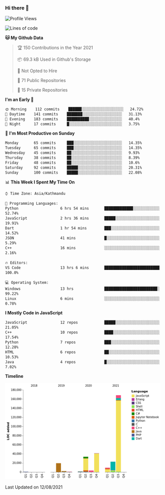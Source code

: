 ### Hi there 👋


<!--START_SECTION:waka-->
![Profile Views](http://img.shields.io/badge/Profile%20Views-0-blue)

![Lines of code](https://img.shields.io/badge/From%20Hello%20World%20I%27ve%20Written-306046%20lines%20of%20code-blue)

**🐱 My Github Data** 

> 🏆 150 Contributions in the Year 2021
 > 
> 📦 69.3 kB Used in Github's Storage 
 > 
> 🚫 Not Opted to Hire
 > 
> 📜 71 Public Repositories 
 > 
> 🔑 15 Private Repositories  
 > 
**I'm an Early 🐤** 

```text
🌞 Morning    112 commits    ██████░░░░░░░░░░░░░░░░░░░   24.72% 
🌆 Daytime    141 commits    ███████░░░░░░░░░░░░░░░░░░   31.13% 
🌃 Evening    183 commits    ██████████░░░░░░░░░░░░░░░   40.4% 
🌙 Night      17 commits     █░░░░░░░░░░░░░░░░░░░░░░░░   3.75%

```
📅 **I'm Most Productive on Sunday** 

```text
Monday       65 commits     ███░░░░░░░░░░░░░░░░░░░░░░   14.35% 
Tuesday      65 commits     ███░░░░░░░░░░░░░░░░░░░░░░   14.35% 
Wednesday    45 commits     ██░░░░░░░░░░░░░░░░░░░░░░░   9.93% 
Thursday     38 commits     ██░░░░░░░░░░░░░░░░░░░░░░░   8.39% 
Friday       48 commits     ██░░░░░░░░░░░░░░░░░░░░░░░   10.6% 
Saturday     92 commits     █████░░░░░░░░░░░░░░░░░░░░   20.31% 
Sunday       100 commits    █████░░░░░░░░░░░░░░░░░░░░   22.08%

```


📊 **This Week I Spent My Time On** 

```text
⌚︎ Time Zone: Asia/Kathmandu

💬 Programming Languages: 
Python                   6 hrs 54 mins       █████████████░░░░░░░░░░░░   52.74% 
JavaScript               2 hrs 36 mins       █████░░░░░░░░░░░░░░░░░░░░   19.91% 
Dart                     1 hr 54 mins        ███░░░░░░░░░░░░░░░░░░░░░░   14.52% 
JSON                     41 mins             █░░░░░░░░░░░░░░░░░░░░░░░░   5.29% 
C++                      16 mins             ░░░░░░░░░░░░░░░░░░░░░░░░░   2.16%

🔥 Editors: 
VS Code                  13 hrs 6 mins       █████████████████████████   100.0%

💻 Operating System: 
Windows                  13 hrs              ████████████████████████░   99.22% 
Linux                    6 mins              ░░░░░░░░░░░░░░░░░░░░░░░░░   0.78%

```

**I Mostly Code in JavaScript** 

```text
JavaScript               12 repos            █████░░░░░░░░░░░░░░░░░░░░   21.05% 
C++                      10 repos            ████░░░░░░░░░░░░░░░░░░░░░   17.54% 
Python                   7 repos             ███░░░░░░░░░░░░░░░░░░░░░░   12.28% 
HTML                     6 repos             ██░░░░░░░░░░░░░░░░░░░░░░░   10.53% 
Java                     4 repos             █░░░░░░░░░░░░░░░░░░░░░░░░   7.02%

```


**Timeline**

![Chart not found](https://raw.githubusercontent.com/voidash/voidash/main/charts/bar_graph.png) 


 Last Updated on 12/08/2021
<!--END_SECTION:waka-->


<!--
**voidash/voidash** is a ✨ _special_ ✨ repository because its `README.md` (this file) appears on your GitHub profile.

Here are some ideas to get you started:

- 🔭 I’m currently working on ...
- 🌱 I’m currently learning ...
- 👯 I’m looking to collaborate on ...
- 🤔 I’m looking for help with ...
- 💬 Ask me about ...
- 📫 How to reach me: ...
- 😄 Pronouns: ...
- ⚡ Fun fact: ...
-->
